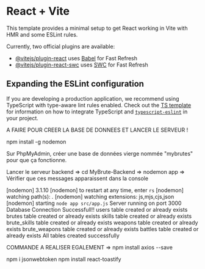 # React + Vite

This template provides a minimal setup to get React working in Vite with HMR and some ESLint rules.

Currently, two official plugins are available:

- [@vitejs/plugin-react](https://github.com/vitejs/vite-plugin-react/blob/main/packages/plugin-react) uses [Babel](https://babeljs.io/) for Fast Refresh
- [@vitejs/plugin-react-swc](https://github.com/vitejs/vite-plugin-react/blob/main/packages/plugin-react-swc) uses [SWC](https://swc.rs/) for Fast Refresh

## Expanding the ESLint configuration

If you are developing a production application, we recommend using TypeScript with type-aware lint rules enabled. Check out the [TS template](https://github.com/vitejs/vite/tree/main/packages/create-vite/template-react-ts) for information on how to integrate TypeScript and [`typescript-eslint`](https://typescript-eslint.io) in your project.


A FAIRE POUR CREER LA BASE DE DONNEES ET LANCER LE SERVEUR !

npm install -g nodemon

Sur PhpMyAdmin, créer une base de données vierge nommée "mybrutes" pour que ça fonctionne.

Lancer le serveur backend => cd MyBrute-Backend => nodemon app => Vérifier que ces messages apparaissent dans la console

[nodemon] 3.1.10
[nodemon] to restart at any time, enter `rs`
[nodemon] watching path(s): *.*
[nodemon] watching extensions: js,mjs,cjs,json
[nodemon] starting `node app src/app.js`
Server running on port 3000
Database Connection Successfull!!
users table created or already exists
brutes table created or already exists
skills table created or already exists
brute_skills table created or already exists
weapons table created or already exists
brute_weapons table created or already exists
battles table created or already exists
All tables created successfully

COMMANDE A REALISER EGALEMENT => npm install axios --save

npm i jsonwebtoken
npm install react-toastify
